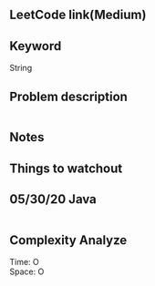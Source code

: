 ## LeetCode link(Medium)


## Keyword
String

## Problem description
```

```



## Notes


## Things to watchout

## 05/30/20 Java

```java


```
## Complexity Analyze
Time: O       \
Space: O